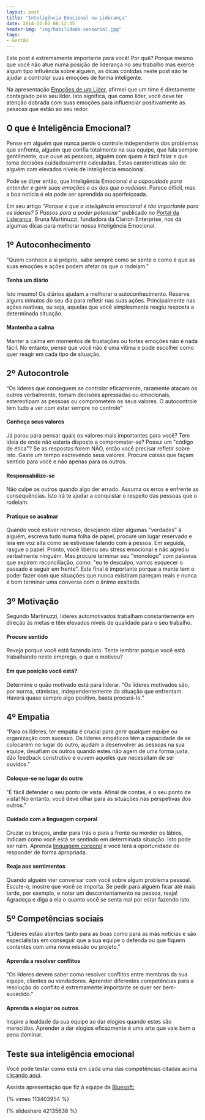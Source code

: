 ```yaml
---
layout: post
title: "Inteligência Emocional na Liderança" 
date: 2014-12-02 08:12:35 
header-img: "img/habilidade-sensorial.jpg" 
tags: 
- Gestão
---
```

Este post é extremamente importante para você! Por quê?
Porque mesmo que você não atue numa posição de liderança no seu trabalho mas exerce algum tipo influência sobre alguém, as dicas contidas neste post irão te ajudar a controlar suas emoções de forma inteligente.

Na apresentação <a href="http://rkmael.com/2014/11/18/emocoes-de-um-lider/">Emoções de um Líder</a>, afirmei que um time é diretamente contagiado pelo seu líder. Isto significa, que como líder, você deve ter atenção dobrada com suas emoções para influenciar positivamente as pessoas que estão ao seu redor.

<h2>O que é Inteligência Emocional?</h2>
Pense em alguém que nunca perde o controle independente dos problemas que enfrenta, alguém que confia totalmente na sua equipe, que fala sempre gentilmente, que ouve as pessoas, alguém com quem é fácil falar e que toma decisões cuidadosamente calculadas. Estas caraterísticas são de alguém com elevados níveis de inteligência emocional.

Pode se dizer então, que Inteligência Emocional <i>é a capacidade para entender e gerir suas emoções e as dos que o rodeiam</i>. Parece difícil, mas a boa notícia é ela pode ser aprendida ou aperfeiçoada. 

Em seu artigo <i> "Porque é que a inteligência emocional é tão importante para os líderes? 5 Passos para a poder potenciar"</i> publicado no <a href="http://portaldalideranca.sapo.pt/">Portal da Liderança</a>, Bruna Martinuzzi, fundadora da Clarion Enterprise, nos dá algumas dicas para melhorar nossa Inteligência Emocional.  

<h2>1º Autoconhecimento</h2>
"Quem conhece a si próprio, sabe sempre como se sente e como é que as suas emoções e ações podem afetar os que o rodeiam."

<h4>Tenha um diário</h4>
Isto mesmo! Os diários ajudam a melhorar o autoconhecimento. Reserve alguns minutos do seu dia para refletir nas suas ações. Principalmente nas ações reativas, ou seja, aquelas que você simplesmente reagiu resposta a determinada situação.

<h4>Mantenha a calma</h4>
Manter a calma em momentos de frustações ou fortes emoções não é nada fácil. No entanto, pense que você não é uma vítima e pode escolher como quer reagir em cada tipo de situação. 

<h2>2º Autocontrole</h2>
“Os líderes que conseguem se controlar eficazmente, raramente atacam os outros verbalmente, tomam decisões apressadas ou emocionais, estereotipam as pessoas ou comprometem os seus valores. O autocontrole tem tudo a ver com estar sempre no controle"

<h4>Conheça seus valores</h4>
Já parou para pensar quais os valores mais importantes para você? Tem ideia de onde não estaria disposto a comprometer-se? Possui um "código de ética"? Se as respostas forem NÃO, então você precisar refletir sobre isto. Gaste um tempo escrevendo seus valores. Procure coisas que façam sentido para você e não apenas para os outros.

<h4>Responsabilize-se</h4>  
Não culpe os outros quando algo der errado. Assuma os erros e enfrente as consequências. Isto irá te ajudar a conquistar o respeito das pessoas que o rodeiam.  

<h4>Pratique se acalmar</h4>  
Quando você estiver nervoso, desejando dizer algumas "verdades" à alguém, escreva tudo numa folha de papel, procure um lugar reservado e leia em voz alta como se estivesse falando com a pessoa. Em seguida, rasgue o papel. Pronto, você liberou seu stress emocional e não agrediu verbalmente ninguém. Mas procure terminar seu "monológo" com palavras que expirem reconciliação, como: "eu te desculpo, vamos esquecer o passado e seguir em frente". Este final é importante porque a mente tem o poder fazer com que situações que nunca existiram pareçam reais e nunca é bom terminar uma conversa com o ânimo exaltado.

<h2>3º Motivação</h2>
Segundo Martinuzzi, líderes automotivados trabalham constantemente em direção às metas e têm elevados níveis de qualidade para o seu trabalho.

<h4>Procure sentido</h4>  
Reveja porque você está fazendo isto. Tente lembrar porque você está trabalhando neste emprego, o que o motivou?

<h4>Em que posição você está?</h4>  
Determine o quão motivado está para liderar. “Os líderes motivados são, por norma, otimistas, independentemente da situação que enfrentam. Haverá quase sempre algo positivo, basta procurá-lo.”

<h2>4º Empatia</h2>
“Para os líderes, ter empatia é crucial para gerir qualquer equipe ou organização com sucesso. Os líderes empáticos têm a capacidade de se colocarem no lugar do outro, ajudam a desenvolver as pessoas na sua equipe, desafiam os outros quando estes não agem de uma forma justa, dão feedback construtivo e ouvem aqueles que necessitam de ser ouvidos."

<h4>Coloque-se no lugar do outro</h4>  
"É fácil defender o seu ponto de vista. Afinal de contas, é o seu ponto de vista! No entanto, você deve olhar para as situações nas perspetivas dos outros.”

<h4>Cuidado com a linguagem corporal</h4> 
Cruzar os braços, andar para trás e para a frente ou morder os lábios, indicam como você está se sentindo em determinada situação. Isto pode ser ruim. Aprenda <a href="http://pt.wikipedia.org/wiki/Linguagem_corporal">linguagem corporal</a> e você terá a oportunidade de responder de forma apropriada.

<h4>Reaja aos sentimentos</h4>
Quando alguém vier conversar com você sobre algum problema pessoal. Escute-o, mostre que você se importa. Se pedir para alguém ficar até mais tarde, por exemplo, e notar um descontentamento na pessoa, reaja! Agradeça e diga a ela o quanto você se senta mal por estar fazendo isto.

<h2>5º Competências sociais</h2>
“Líderes estão abertos tanto para as boas como para as más notícias e são especialistas em conseguir que a sua equipe o defenda ou que fiquem contentes com uma nova missão ou projeto.”

<h4>Aprenda a resolver conflitos</h4>
“Os líderes devem saber como resolver conflitos entre membros da sua equipe, clientes ou vendedores. Aprender diferentes competências para a resolução do conflito é extremamente importante se quer ser bem-sucedido.”

<h4>Aprenda a elogiar os outros</h4>
Inspire a lealdade da sua equipe ao dar elogios quando estes são merecidos. Aprender a dar elogios eficazmente é uma arte que vale bem a pena dominar.

<h2>Teste sua inteligência emocional</h2>
Você pode testar como está em cada uma das competências citadas acima <a href="http://portaldalideranca.sapo.pt/arquivo/inquerito/descubra-o-seu-nivel-de-inteligencia-emocional">clicando aqui</a>. 

Assista apresentação que fiz à equipe da <a href="http://labs.bluesoft.com.br/">Bluesoft:</a>

{% vimeo 113403954 %}

{% slideshare 42135638 %}
<br>
